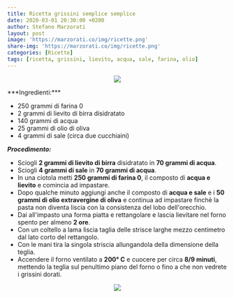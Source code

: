 ```yaml
---
title: Ricetta grissini semplice semplice
date: 2020-03-01 20:30:00 +0200
author: Stefano Marzorati
layout: post
image: 'https://marzorati.co/img/ricette.png'
share-img: 'https://marzorati.co/img/ricette.png'
categories: [Ricette]
tags: [ricetta, grissini, lievito, acqua, sale, farina, olio]
---
```

<p align="center">
  <img src="https://marzorati.co/img/post/grissini_1.jpg">
</p>   
***Ingredienti:***   

* 250 grammi di farina 0
* 2 grammi di lievito di birra disidratato
* 140 grammi di acqua
* 25 grammi di olio di oliva
* 4 grammi di sale (circa due cucchiaini)

***Procedimento:***   

* Sciogli **2 grammi di lievito di birra** disidratato in **70 grammi di acqua**.
* Sciogli **4 grammi di sale** in **70 grammi di acqua**.
* In una ciotola metti **250 grammi di farina 0**, il composto di **acqua e lievito** e comincia ad impastare.
* Dopo qualche minuto aggiungi anche il composto di **acqua e sale** e i **50 grammi di olio extravergine di oliva** e continua ad impastare finchè la pasta non diventa liscia con la consistenza del lobo dell'orecchio.
* Dai all'impasto una forma piatta e rettangolare e lascia lievitare nel forno spento per almeno **2 ore**.
* Con un coltello a lama liscia taglia delle strisce larghe mezzo centimetro dal lato corto del rettangolo.
* Con le mani tira la singola striscia allungandola della dimensione della teglia.
* Accendere il forno ventilato a **200° C** e cuocere per circa **8/9 minuti**, mettendo la teglia sul penultimo piano del forno o fino a che non vedrete i grissini dorati.

<p align="center">
  <img src="https://marzorati.co/img/post/grissini_2.jpg">
</p> 